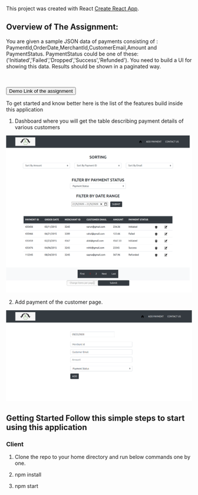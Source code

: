 This project was created with React [Create React App](https://github.com/facebook/create-react-app).


## Overview of The Assignment:
You are given a sample JSON data of payments consisting of :
PaymentId,OrderDate,MerchantId,CustomerEmail,Amount and PaymentStatus.
PaymentStatus could be one of these: ('Initiated','Failed','Dropped','Success','Refunded').
You need to build a UI for showing this data. Results should be shown in a paginated way.

<br>
<br>
<a href = "https://freighfoxassignment.vercel.app/">
  <button style = "background:red,padding:5px">Demo Link of the assignment</button>
</a>

To get started and know better here is the list of the features build inside this application

1. Dashboard where you will get the table describing payment details of various customers
<p> <img src  = "/public/home.png"> </p>

2. Add payment of the customer page.
<p> <img src  = "/public/add.png"> </p>


## Getting Started Follow this simple steps to start using this application

### Client

1.   Clone the repo to your home directory and run below commands one by one.

2.   npm install

8.   npm start
